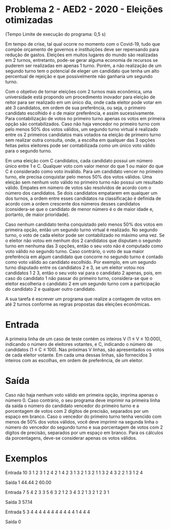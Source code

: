 # Problema 2 - AED2 - 2020 - Eleições otimizadas
(Tempo Limite de execução do programa: 0,5 s)

Em tempo de crise, tal qual ocorre no momento com o Covid-19, tudo que compõe orçamento de
governos e instituições deve ser repensando para redução de gastos. Eleições em muitos lugares do mundo são
realizadas em 2 turnos, entretanto, pode-se gerar alguma economia de recursos se puderem ser realizadas em
apenas 1 turno. Porém, a não realização de um segundo turno tem o potencial de eleger um candidato que tenha
um alto percentual de rejeição e que possivelmente não ganharia um segundo turno.

Com o objetivo de tornar eleições com 2 turnos mais econômica, uma universidade está propondo um
procedimento inovador para eleição de reitor para ser realizado em um único dia, onde cada eleitor pode votar em
até 3 candidatos, em ordem de sua preferência, ou seja, o primeiro candidato escolhido é o de maior preferência, e
assim sucessivamente. Para contabilização de votos no primeiro turno apenas os votos em primeira opção são
contabilizados. Caso não haja vencedor no primeiro turno com pelo menos 50% dos votos válidos, um segundo
turno virtual é realizado entre os 2 primeiros candidatos mais votados na eleição de primeiro turno sem realizar
outra consulta, onde, a escolha em qualquer das 3 opções feitas pelos eleitores pode ser contabilizada como um
único voto válido para o segundo turno.

Em uma eleição com C candidatos, cada candidato possui um número único entre 1 e C. Qualquer voto
com valor menor do que 1 ou maior do que C é considerado como voto inválido. Para um candidato vencer no
primeiro turno, ele precisa conquistar pelo menos 50% dos votos válidos. Uma eleição sem nenhum voto válido
no primeiro turno não possui um resultado válido. Empates em número de votos são resolvidos de acordo com o
número dos candidatos. Se dois candidatos empatarem em qualquer um dos turnos, a ordem entre esses candidatos
na classificação é definida de acordo com a ordem crescente dos números desses candidatos (considera-se que o
candidato de menor número é o de maior idade e, portanto, de maior prioridade).

Caso nenhum candidato tenha conquistado pelo menos 50% dos votos em primeira opção, então um
segundo turno virtual é realizado. No segundo turno, o voto de cada eleitor pode ser contabilizado no máximo
uma vez. Se o eleitor não votou em nenhum dos 2 candidatos que disputam o segundo turno em nenhuma das 3
opções, então o seu voto não é computado como voto válido no segundo turno. Caso contrário, o voto de sua
maior preferência em algum candidato que concorre no segundo turno é contado como voto válido ao candidato
escolhido. Por exemplo, em um segundo turno disputado entre os candidatos 2 e 3, se um eleitor votou nos
candidatos 1 2 3, então o seu voto vai para o candidato 2 apenas, pois, em caso do candidato 1 não passar do
primeiro turno, considera-se que o eleitor escolheria o candidato 2 em um segundo turno com a participação do
candidato 2 e qualquer outro candidato.

A sua tarefa é escrever um programa que realize a contagem de votos em até 2 turnos conforme as regras
propostas das eleições econômicas.

# Entrada

A primeira linha de um caso de teste contém os inteiros V (1 ≤ V ≤ 10.000), indicando o número de
eleitores votantes, e C, indicando o número de candidatos (1 ≤ C ≤ 100). Nas próximas V linhas, são apresentados
os votos de cada eleitor votante. Em cada uma dessas linhas, são fornecidos 3 inteiros com as escolhas, em ordem
de preferência, de um eleitor.

# Saída

Caso não haja nenhum voto válido em primeira opção, imprima apenas o número 0. Caso contrário, o seu
programa deve imprimir na primeira linha da saída o número do candidato vencedor do primeiro turno e a
porcentagem de votos com 2 dígitos de precisão, separados por um espaço em branco. Caso o vencedor do
primeiro turno tenha vencido com menos de 50% dos votos válidos, você deve imprimir na segunda linha o
número do vencedor do segundo turno e sua porcentagem de votos com 2 dígitos de precisão, separados por um
espaço em branco. Para os cálculos da porcentagens, deve-se considerar apenas os votos válidos.

# Exemplos

Entrada
10 3
1 2 3
1 2 4
2 1 4
2 3 1
3 2 1
3 2 1
1 3 2
4 3 2
2 1 3
1 2 4

Saída
1 44.44
2 60.00

Entrada
7 5
4 2 3
3 5 6
3 2 1
2 3 4
3 2 1
3 2 1
2 3 1

Saída
3 57.14

Entrada
5 3
4 4 4
4 4 4
4 4 4
4 4 1
4 4 4

Saída
0
